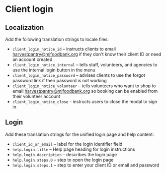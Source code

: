 # Client login

## Localization

Add the following translation strings to locale files:

- `client_login_notice_id` – instructs clients to email harvestpantry@mjfoodbank.org if they don't know their client ID or need an account created
- `client_login_notice_internal` – tells staff, volunteers, and agencies to use the internal login button in the menu
- `client_login_notice_password` – advises clients to use the forgot password link if their password is not working
- `client_login_notice_volunteer` – tells volunteers who want to shop to email harvestpantry@mjfoodbank.org so booking can be enabled from their volunteer account
- `client_login_notice_close` – instructs users to close the modal to sign in

## Login

Add these translation strings for the unified login page and help content:

- `client_id_or_email` – label for the login identifier field
- `help.login.title` – Help page heading for login instructions
- `help.login.description` – describes the login page
- `help.login.steps.0` – step to open the login page
- `help.login.steps.1` – step to enter your client ID or email and password
